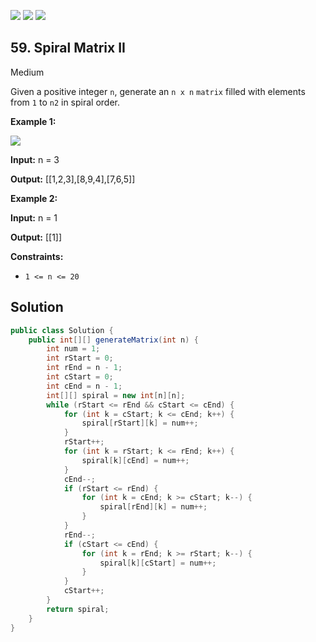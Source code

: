 [![](https://img.shields.io/github/stars/javadev/LeetCode-in-Java?label=Stars&style=flat-square)](https://github.com/javadev/LeetCode-in-Java)
[![](https://img.shields.io/github/forks/javadev/LeetCode-in-Java?label=Fork%20me%20on%20GitHub%20&style=flat-square)](https://github.com/javadev/LeetCode-in-Java/fork)
[![](https://img.shields.io/badge/-LeetCode%20in%20Kotlin-blue?style=flat-square)](https://github.com/javadev/LeetCode-in-Kotlin)

## 59\. Spiral Matrix II

Medium

Given a positive integer `n`, generate an `n x n` `matrix` filled with elements from `1` to `n2` in spiral order.

**Example 1:**

![](https://assets.leetcode.com/uploads/2020/11/13/spiraln.jpg)

**Input:** n = 3

**Output:** [[1,2,3],[8,9,4],[7,6,5]] 

**Example 2:**

**Input:** n = 1

**Output:** [[1]] 

**Constraints:**

*   `1 <= n <= 20`

## Solution

```java
public class Solution {
    public int[][] generateMatrix(int n) {
        int num = 1;
        int rStart = 0;
        int rEnd = n - 1;
        int cStart = 0;
        int cEnd = n - 1;
        int[][] spiral = new int[n][n];
        while (rStart <= rEnd && cStart <= cEnd) {
            for (int k = cStart; k <= cEnd; k++) {
                spiral[rStart][k] = num++;
            }
            rStart++;
            for (int k = rStart; k <= rEnd; k++) {
                spiral[k][cEnd] = num++;
            }
            cEnd--;
            if (rStart <= rEnd) {
                for (int k = cEnd; k >= cStart; k--) {
                    spiral[rEnd][k] = num++;
                }
            }
            rEnd--;
            if (cStart <= cEnd) {
                for (int k = rEnd; k >= rStart; k--) {
                    spiral[k][cStart] = num++;
                }
            }
            cStart++;
        }
        return spiral;
    }
}
```